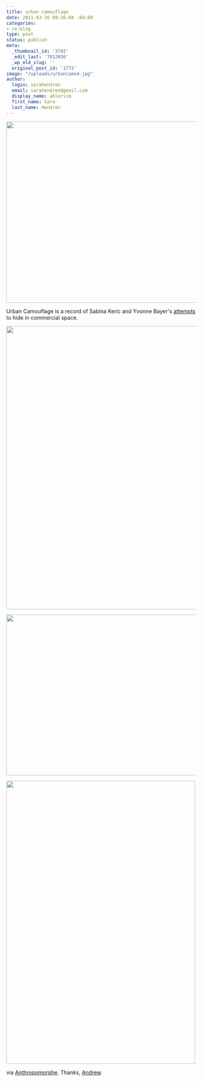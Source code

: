 ```yaml
---
title: urban camouflage
date: 2011-03-26 08:26:04 -04:00
categories:
- re-blog
type: post
status: publish
meta:
  _thumbnail_id: '3742'
  _edit_last: '7812036'
  _wp_old_slug: ''
  original_post_id: '1772'
image: "/uploads/urbancamo4.jpg"
author:
  login: sarahendren
  email: sarahendren@gmail.com
  display_name: ablerism
  first_name: Sara
  last_name: Hendren
---
```


<p><a href="http://ablersite.files.wordpress.com/2011/03/urbancamo1.jpg"><img class="alignnone size-full wp-image-3739" title="urbancamo1" src="{{ site.baseurl }}/uploads/urbancamo1.jpg" alt="" width="640" height="480" /></a></p>
<p>Urban Camouflage is a record of Sabina Keric and Yvonne Bayer's <a href="http://www.urbancamouflage.de/">attempts</a> to hide in commercial space.</p>
<p><a href="http://ablersite.files.wordpress.com/2011/03/urbancamo2.jpg"><img class="alignnone size-full wp-image-3741" title="urbancamo2" src="{{ site.baseurl }}/uploads/urbancamo2.jpg" alt="" width="563" height="750" /></a></p>
<p><a href="http://ablersite.files.wordpress.com/2011/03/urbancamo4.jpg"><img class="alignnone size-full wp-image-3742" title="urbancamo4" src="{{ site.baseurl }}/uploads/urbancamo4.jpg" alt="" width="640" height="426" /></a></p>
<p><a href="http://ablersite.files.wordpress.com/2011/03/urbancamo3.jpg"><img class="alignnone size-full wp-image-3743" title="urbancamo3" src="{{ site.baseurl }}/uploads/urbancamo3.jpg" alt="" width="500" height="750" /></a></p>
<p>via <a href="http://anthropomorphe.blogspot.com/2010/03/urban-camouflage.html">Anthropomorphe</a>. Thanks, <a href="http://andrewsempere.org/">Andrew</a>.</p>
